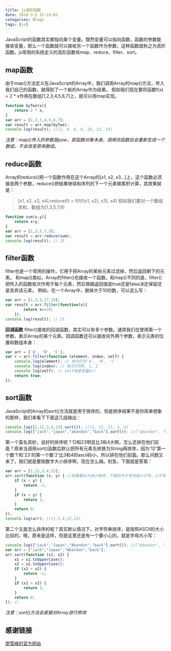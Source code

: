```yaml
---
title: js高阶函数
date: 2018-3-5 15:15:03
categories: Blogs
tags: [js]
---
```


JavaScript的函数其实都指向某个变量。既然变量可以指向函数，函数的参数能接收变量，那么一个函数就可以接收另一个函数作为参数，这种函数就称之为高阶函数。js常用的系统定义的高阶函数有map、reduce、filter、sort。<!--more-->
## map函数
由于map()方法定义在JavaScript的Array中，我们调用Array的map()方法，传入我们自己的函数，就得到了一个新的Array作为结果。
假如我们现在要将函数f(x) = 2 * x作用在数组[1,2,3,4,5,6,7]上，就可以用map实现。
```javascript
function byTwo(x){
	return 2 * x;
}
var arr = [1,2,3,4,5,6,7];
var result = arr.map(byTwo);
console.log(result); //[2, 4, 6, 8, 10, 12, 14]
```
*注意：map()传入的参数是pow，即函数对象本身。调用完函数后会重新生成一个数组，不会改变原来数组。*

## reduce函数
Array的reduce()把一个函数作用在这个Array的[x1, x2, x3...]上，这个函数必须接收两个参数，reduce()把结果继续和序列的下一个元素做累积计算，其效果就是：
> [x1, x2, x3, x4].reduce(f) = f(f(f(x1, x2), x3), x4)
假如我们要对一个数组求和，数组为[1,3,5,7,9]
```javascript
function sum(x,y){
	return x+y;
}
var arr = [1,3,5,7,9];
var result = arr.reduce(sum);
console.log(result); // 25
```

## filter函数
filter也是一个常用的操作，它用于把Array的某些元素过滤掉，然后返回剩下的元素。
和map()类似，Array的filter()也接收一个函数。和map()不同的是，filter()把传入的函数依次作用于每个元素，然后根据返回值是true还是false决定保留还是丢弃该元素。
例如，在一个Array中，删掉大于10的数，可以这么写：
```javascript
var arr = [1,3,5,17,19];
var result = arr.filter(function(x){
		return x<=10;
	});
console.log(result); // 25
```
**回调函数**
filter()接收的回调函数，其实可以有多个参数。通常我们仅使用第一个参数，表示Array的某个元素。回调函数还可以接收另外两个参数，表示元素的位置和数组本身：
```javascript
var arr = ['A', 'B', 'C'];
var r = arr.filter(function (element, index, self) {
    console.log(element); // 依次打印'A', 'B', 'C'
    console.log(index); // 依次打印0, 1, 2
    console.log(self); // self就是变量arr
    return true;
});
```

## sort函数
JavaScript的Array的sort()方法就是用于排序的，但是排序结果不是你简单想象的那样，我们来看下下面这几组输出：
```javascript
console.log([1,12,3,4,23].sort()); //[1, 12, 23, 3, 4]
console.log(["jack","japan","abandon","back"].sort()); //["abandon", "back", "jack", "japan"]
```
第一个莫名其妙，说好的排序呢？12和23明显比3和4大啊，怎么还排在他们前面？原来当调用sort()函数后默认把所有元素先转换为String再排序，因为'12'第一个数'1'和'23'的第一个数'2'比3和4的ascii码小，所以排在他们前面。那么问题又来了，我们就是要按数字大小排序啊，现在怎么搞。别急，下面就是答案：
```javascript
var arr = [1,12,3,4,23];
arr.sort(function (x, y) { //如果要从大到小排序，下面的大于号改成小于号，小于号改成大于号就好了
    if (x < y) {
        return -1; 
    }
    if (x > y) {
        return 1;
    }
    return 0;
});
console.log(arr); //[1,3,4,12,23]
```
第二个又是怎么排序的呢？其实默认情况下，对字符串排序，是按照ASCII的大小比较的，哦，原来是这样，但是这里还是有一个要小心的，就是字母大小写：
```javascript
console.log(["jack","Japan","Abandon","back"].sort()); //["Abandon", "Japan", "back", "jack"]
var arr = ["jack","Japan","Abandon","back"];
arr.sort(function (s1, s2) {
    x1 = s1.toUpperCase();
    x2 = s2.toUpperCase();
    if (x1 < x2) {
        return -1;
    }
    if (x1 > x2) {
        return 1;
    }
    return 0;
}); // 
```
*注意：sort()方法会直接对Array进行修改*

## 感谢链接
[廖雪峰的官方网站](https://www.liaoxuefeng.com/wiki/001434446689867b27157e896e74d51a89c25cc8b43bdb3000/001434499355829ead974e550644e2ebd9fd8bb1b0dd721000)